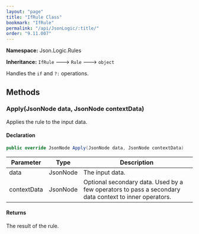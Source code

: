 ```yaml
---
layout: "page"
title: "IfRule Class"
bookmark: "IfRule"
permalink: "/api/JsonLogic/:title/"
order: "9.11.007"
---
```

**Namespace:** Json.Logic.Rules

**Inheritance:**
`IfRule`
 🡒 
`Rule`
 🡒 
`object`

Handles the `if` and `?:` operations.

## Methods

### Apply(JsonNode data, JsonNode contextData)

Applies the rule to the input data.

#### Declaration

```c#
public override JsonNode Apply(JsonNode data, JsonNode contextData)
```

| Parameter | Type | Description |
|---|---|---|
| data | JsonNode | The input data. |
| contextData | JsonNode | Optional secondary data.  Used by a few operators to pass a secondary<br>    data context to inner operators. |


#### Returns

The result of the rule.


